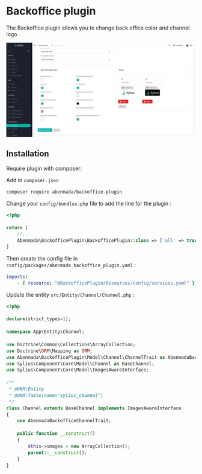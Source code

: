 <h1>Backoffice plugin</h1>

<p>
    The Backoffice plugin allows you to change back office color and channel logo
</p>

![presentation photo](https://github.com/ayman-benmada/Sylius-Backoffice-Plugin/blob/main/src/Resources/public/presentation.png)

## Installation

Require plugin with composer:

Add in `composer.json`

```bash
composer require abenmada/backoffice-plugin
```

Change your `config/bundles.php` file to add the line for the plugin :

```php
<?php

return [
    //..
    Abenmada\BackofficePlugin\BackofficePlugin::class => ['all' => true],
]
```

Then create the config file in `config/packages/abenmada_backoffice_plugin.yaml` :

```yaml
imports:
    - { resource: "@BackofficePlugin/Resources/config/services.yaml" }
```

Update the entity `src/Entity/Channel/Channel.php` :

```php
<?php

declare(strict_types=1);

namespace App\Entity\Channel;

use Doctrine\Common\Collections\ArrayCollection;
use Doctrine\ORM\Mapping as ORM;
use Abenmada\BackofficePlugin\Model\Channel\ChannelTrait as AbenmadaBackofficeChannelTrait;
use Sylius\Component\Core\Model\Channel as BaseChannel;
use Sylius\Component\Core\Model\ImagesAwareInterface;

/**
 * @ORM\Entity
 * @ORM\Table(name="sylius_channel")
 */
class Channel extends BaseChannel implements ImagesAwareInterface
{
    use AbenmadaBackofficeChannelTrait;

    public function __construct()
    {
        $this->images = new ArrayCollection();
        parent::__construct();
    }
}
```
